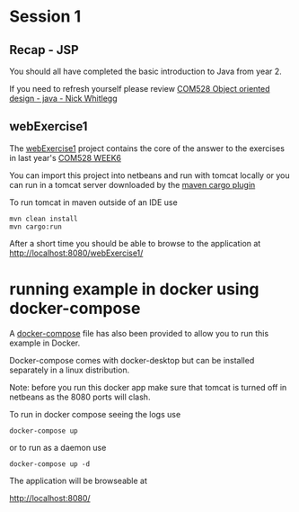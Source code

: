 # Session 1

## Recap - JSP

You should all have completed the basic introduction to Java from year 2. 

If you need to refresh yourself please review [COM528 Object oriented design - java - Nick Whitlegg](https://nwcourses.github.io/COM528/)

## webExercise1

The [webExercise1](../session1/com528-web/webExercise1) project contains the core of the answer to the exercises in last year's [COM528 WEEK6](https://nwcourses.github.io/COM528/week6.html)

You can import this project into netbeans and run with tomcat locally or you can run in a tomcat server downloaded by the [maven cargo plugin](https://codehaus-cargo.github.io/cargo/Maven+3+Plugin.html)


To run tomcat in maven outside of an IDE use

```
mvn clean install
mvn cargo:run
```

After a short time you should be able to browse to the application at 
[http://localhost:8080/webExercise1/](http://localhost:8080/webExercise1/)

# running example in docker using docker-compose

A [docker-compose](../session1/com528-web/webExercise1/docker-compose) file has also been provided to allow you to run this example in Docker.

Docker-compose comes with docker-desktop but can be installed separately in a linux distribution.

Note: before you run this docker app make sure that tomcat is turned off in netbeans as the 8080 ports will clash.

To run in docker compose seeing the logs use

```
docker-compose up
```

or to run as a daemon use

```
docker-compose up -d
```
The application will be browseable at

[http://localhost:8080/](http://localhost:8080/)


